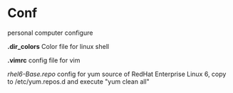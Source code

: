 Conf
====

personal computer configure

__.dir_colors__  Color file for linux shell

**.vimrc** config file for vim

_rhel6-Base.repo_ config for yum source of RedHat Enterprise Linux 6, copy to /etc/yum.repos.d and execute "yum clean all"

